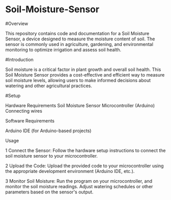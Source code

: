 # Soil-Moisture-Sensor

#Overview

This repository contains code and documentation for a Soil Moisture Sensor, a device designed to measure the moisture content of soil. The sensor is commonly used in agriculture, gardening, and environmental monitoring to optimize irrigation and assess soil health.

#Introduction

Soil moisture is a critical factor in plant growth and overall soil health. This Soil Moisture Sensor provides a cost-effective and efficient way to measure soil moisture levels, allowing users to make informed decisions about watering and other agricultural practices.

#Setup

Hardware Requirements
Soil Moisture Sensor
Microcontroller (Arduino)
Connecting wires

Software Requirements

Arduino IDE (for Arduino-based projects)

Usage

1  Connect the Sensor: Follow the hardware setup instructions to connect the soil moisture sensor to your microcontroller.

2  Upload the Code: Upload the provided code to your microcontroller using the appropriate development environment (Arduino IDE, etc.).

3  Monitor Soil Moisture: Run the program on your microcontroller, and monitor the soil moisture readings. Adjust watering schedules or other parameters based on the sensor's output.



